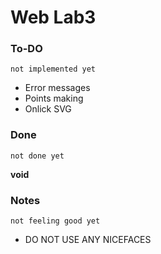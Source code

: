 # Web Lab3
### To-DO 
```
not implemented yet
```
- Error messages
- Points making
- Onlick SVG

### Done
```
not done yet
```
**void**

### Notes
```
not feeling good yet
```
- DO NOT USE ANY NICEFACES
